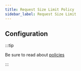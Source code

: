 ```yaml
---
title: Request Size Limit Policy
sidebar_label: Request Size Limit
---
```


<!-- Description goes here-->

## Configuration

:::tip

Be sure to read about [policies](/docs/policies)

:::

<PolicyConfig id="request-size-limit-inbound" />
